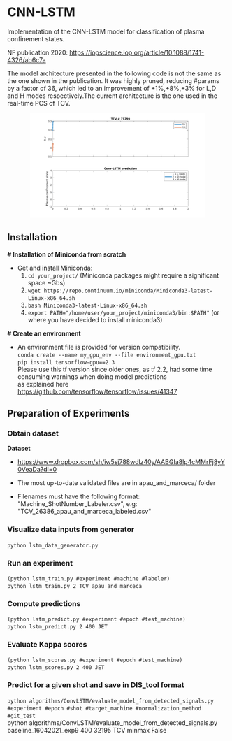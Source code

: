 # CNN-LSTM

Implementation of the CNN-LSTM model for classification of plasma confinement states.

NF publication 2020: 
https://iopscience.iop.org/article/10.1088/1741-4326/ab6c7a

The model architecture presented in the following code is not the same as the one shown in the publication.
It was highly pruned, reducing #params by a factor of 36, which led to an improvement of +1%,+8%,+3% for L,D and H modes respectively.The current architecture is the one used in the real-time PCS of TCV.

<p align="center"> 
    <img width="400" src="./myanimation.gif" alt="Conv-LSTM Real-Time Predictions in TCV">
</p>

## Installation

<b># Installation of Miniconda from scratch</b>
- Get and install Miniconda:
    1. `cd your_project/` (Miniconda packages might require a significant space ~Gbs)
    1. `wget https://repo.continuum.io/miniconda/Miniconda3-latest-Linux-x86_64.sh`
    2. `bash Miniconda3-latest-Linux-x86_64.sh`
    3. `export PATH="/home/user/your_project/miniconda3/bin:$PATH"` (or where you have decided to install miniconda3)

<b># Create an environment</b>
- An environment file is provided for version compatibility.\
`conda create --name my_gpu_env --file environment_gpu.txt`\
`pip install tensorflow-gpu==2.3`\
Please use this tf version since older ones, as tf 2.2, had some time consuming warnings when doing model predictions\
as explained here https://github.com/tensorflow/tensorflow/issues/41347

## Preparation of Experiments
### Obtain dataset

<b>Dataset</b>
* https://www.dropbox.com/sh/iw5sj788wdlz40y/AABGIa8lp4cMMrFj8yY0VeaDa?dl=0
- The most up-to-date validated files are in apau_and_marceca/ folder

- Filenames must have the following format: "Machine_ShotNumber_Labeler.csv", e.g: "TCV_26386_apau_and_marceca_labeled.csv"

### Visualize data inputs from generator
`python lstm_data_generator.py`

### Run an experiment
`(python lstm_train.py #experiment #machine #labeler)`\
`python lstm_train.py 2 TCV apau_and_marceca`

### Compute predictions
`(python lstm_predict.py #experiment #epoch #test_machine)`\
`python lstm_predict.py 2 400 JET`

### Evaluate Kappa scores
`(python lstm_scores.py #experiment #epoch #test_machine)`\
`python lstm_scores.py 2 400 JET`

### Predict for a given shot and save in DIS_tool format
`python algorithms/ConvLSTM/evaluate_model_from_detected_signals.py #experiment #epoch #shot #target_machine #normalization_method #git_test`\
python algorithms/ConvLSTM/evaluate_model_from_detected_signals.py baseline_16042021_exp9 400 32195 TCV minmax False
